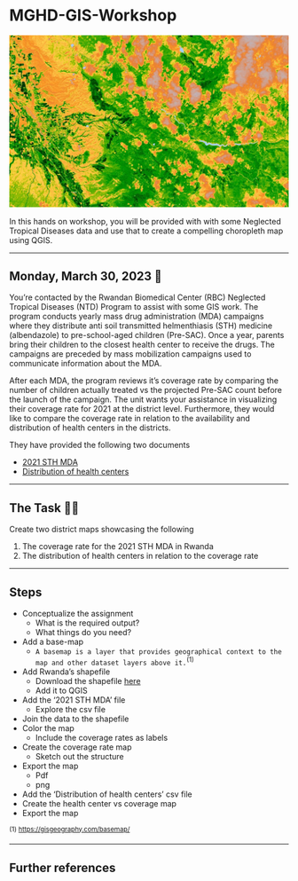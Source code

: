 # MGHD-GIS-Workshop

![uclaextension.edu](https://github.com/akele-guzay/MGHD-GIS-Workshop/blob/main/pictures/banner.jpg)

In this hands on workshop, you will be provided with with some Neglected Tropical Diseases data and use that to create a compelling choropleth map using QGIS.

---
## Monday, March 30, 2023 📆

You’re contacted by the Rwandan Biomedical Center (RBC) Neglected Tropical Diseases (NTD) Program to assist with some GIS work. The program conducts yearly mass drug administration (MDA) campaigns where they distribute anti soil transmitted helmenthiasis (STH) medicine (albendazole) to pre-school-aged children (Pre-SAC). Once a year, parents bring their children to the closest health center to receive the drugs. The campaigns are preceded by mass mobilization campaigns used to communicate information about the MDA. 

After each MDA, the program reviews it’s coverage rate by comparing the number of children actually treated vs the projected Pre-SAC count before the launch of the campaign. The unit wants your assistance in visualizing their coverage rate for 2021 at the district level. Furthermore, they would like to compare the coverage rate in relation to the availability and distribution of health centers in the districts. 

They have provided the following two documents

- [2021 STH MDA](https://github.com/akele-guzay/MGHD-GIS-Workshop/blob/main/data/RW_2021_STH.csv)
- [Distribution of health centers]()

---
## The Task 💪🏽

Create two district maps showcasing the following

1. The coverage rate for the 2021 STH MDA in Rwanda
2. The distribution of health centers in relation to the coverage rate
    
---

## Steps 
   
- Conceptualize the assignment
	-  What is the required output? 
	- What things do you need?
-  Add a base-map
	-  `A basemap is a layer that provides geographical context to the map and other dataset layers above it.`<sup>(1)</sup>
-  Add Rwanda’s shapefile
	-  Download the shapefile [here](https://diva-gis.org/gdata)
	- Add it to QGIS
- Add the ‘2021 STH MDA’ file
	- Explore the csv file
- Join the data to the shapefile
- Color the map
	- Include the coverage rates as labels
- Create the coverage rate map
	- Sketch out the structure
- Export the map
	- Pdf 
	- png 
- Add the ‘Distribution of health centers’ csv file
- Create the health center vs coverage map
- Export the map

<sup>(1) https://gisgeography.com/basemap/</sup>

---

## Further references
